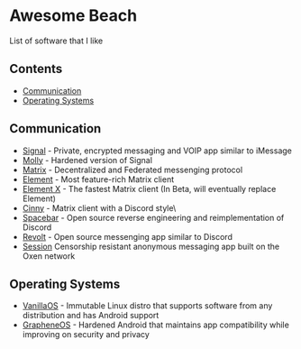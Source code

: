 # Awesome Beach
List of software that I like

## Contents
- [Communication](#communication)
- [Operating Systems](#operating-systems)

## Communication
- [Signal](https://www.signal.org/) - Private, encrypted messaging and VOIP app similar to iMessage
- [Molly](https://molly.im/) - Hardened version of Signal
- [Matrix](https://matrix.org/) - Decentralized and Federated messenging protocol
- [Element](https://element.io/) - Most feature-rich Matrix client
- [Element X](https://element.io/labs/element-x) - The fastest Matrix client (In Beta, will eventually replace Element)
- [Cinny](https://cinny.in/) - Matrix client with a Discord style\
- [Spacebar](https://spacebar.chat/) - Open source reverse engineering and reimplementation of Discord
- [Revolt](https://revolt.chat/) - Open source messenging app similar to Discord
- [Session](https://getsession.org/) Censorship resistant anonymous messaging app built on the Oxen network

## Operating Systems
- [VanillaOS](https://vanillaos.org/) - Immutable Linux distro that supports software from any distribution and has Android support
- [GrapheneOS](https://grapheneos.org/) - Hardened Android that maintains app compatibility while improving on security and privacy
